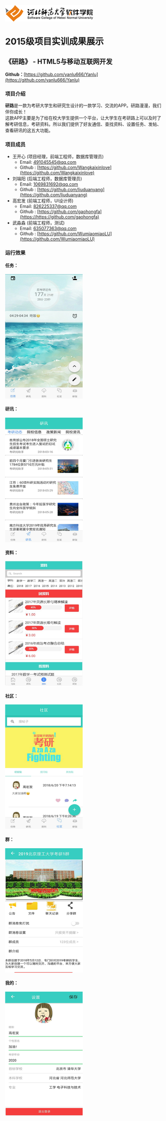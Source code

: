 <img src="../../../image/logo.png"/>

# 2015级项目实训成果展示 

##  《研路》  - HTML5与移动互联网开发

**Github：**[https://github.com/yanlu666/Yanlu](https://github.com/yanlu666/Yanlu)

### 项目介绍

**研路**是一款为考研大学生和研究生设计的一款学习、交流的APP。研路漫漫，我们伴你成长！  
这款APP主要是为了给在校大学生提供一个平台，让大学生在考研路上可以及时了解考研信息，考研资料。所以我们提供了好友通信、查找资料、设置任务、发帖、查看研讯的这五大功能。  

### 项目成员

* 王开心 (项目经理，前端工程师，数据库管理员) 
    * Email: <491045545@qq.com>
    * Github : [https://github.com/Wangkaixinlove](https://github.com/Wangkaixinlove)
* 刘端阳 (后端工程师，数据库管理员) 
    * Email: <1069831692@qq.com>
    * Github : [https://github.com/liuduanyang](https://github.com/liuduanyang)
* 高宏发 (前端工程师，UI设计师)
    * Email: <826225337@qq.com>
    * Github : [https://github.com/gaohongfa](https://https://github.com/gaohongfa)
* 武淼淼 (前端工程师，测试)
    * Email: <635077363@qq.com>
    * Github : [https://github.com/WumiaomiaoLU](https://github.com/WumiaomiaoLU)
    
### 运行效果

#### 任务：  
<img src="./image/task.jpg" width=250 height=400 />

#### 研讯：  
<img src="./image/yanxun.jpg" width=250 height=400 />

#### 资料：  
<img src="./image/ziliao.jpg" width=250 height=400 />

#### 社区：  
<img src="./image/shequ.jpg" width=250 height=400 />

#### 群：  
<img src="./image/qun.jpg" width=250 height=400 />

#### 我的：  
<img src="./image/mine.jpg" width=250 height=400 />
